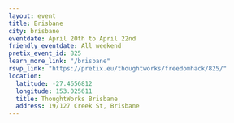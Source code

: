 ```yaml
---
layout: event
title: Brisbane
city: brisbane
eventdate: April 20th to April 22nd
friendly_eventdate: All weekend
pretix_event_id: 825
learn_more_link: "/brisbane"
rsvp_link: "https://pretix.eu/thoughtworks/freedomhack/825/"
location:
  latitude: -27.4656812
  longitude: 153.025611
  title: ThoughtWorks Brisbane
  address: 19/127 Creek St, Brisbane
---
```

